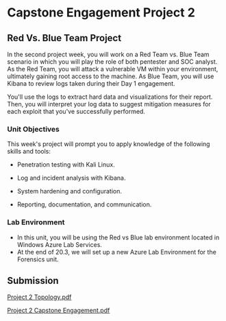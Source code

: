 # Capstone Engagement Project 2
## Red Vs. Blue Team Project

In the second project week, you will work on a Red Team vs. Blue Team scenario in which you will play the role of both pentester and SOC analyst.
As the Red Team, you will attack a vulnerable VM within your environment, ultimately gaining root access to the machine. As Blue Team, you will use Kibana to review logs taken during their Day 1 engagement. 

You'll use the logs to extract hard data and visualizations for their report.
Then, you will interpret your log data to suggest mitigation measures for each exploit that you've successfully performed.


### Unit Objectives

This week's project will prompt you to apply knowledge of the following skills and tools:

* Penetration testing with Kali Linux.

* Log and incident analysis with Kibana.

* System hardening and configuration.

* Reporting, documentation, and communication.

### Lab Environment

* In this unit, you will be using the Red vs Blue lab environment located in Windows Azure Lab Services. 
* At the end of 20.3, we will set up a new Azure Lab Environment for the Forensics unit.

## **Submission**

[Project 2 Topology.pdf](https://github.com/BrandonQ3/Capstone-Engagement-Project-2/files/7900791/Project.2.Topology.pdf)


[Project 2 Capstone Engagement.pdf](https://github.com/BrandonQ3/Capstone-Engagement-Project-2/files/7900662/Project.2.Capstone.Engagement.pdf)
